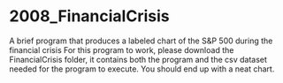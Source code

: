# 2008_FinancialCrisis
A brief program that produces a labeled chart of the S&P 500 during the financial crisis
For this program to work, please download the FinancialCrisis folder, it contains both the program and the csv dataset needed for the program to execute.
You should end up with a neat chart. 
